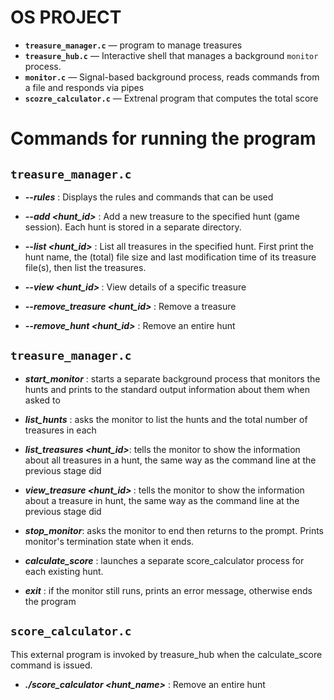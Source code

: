
# OS PROJECT

- **`treasure_manager.c`** — program to manage treasures
- **`treasure_hub.c`** — Interactive shell that manages a background `monitor` process.
- **`monitor.c`** — Signal-based background process, reads commands from a file and responds via pipes
- **`scozre_calculator.c`** — Extrenal program that computes the total score


# Commands for running the program

## `treasure_manager.c`

  - ***--rules*** : Displays the rules and commands that can be used

  - ***--add <hunt_id>*** : Add a new treasure to the specified hunt (game session).     Each hunt is stored in a separate directory.

  - ***--list <hunt_id>*** : List all treasures in the specified hunt. First print the hunt name, the (total) file size and last modification time of its treasure file(s), then list the treasures.

  - ***--view <hunt_id> <id>*** : View details of a specific treasure
  
  - ***--remove_treasure <hunt_id> <id>*** : Remove a treasure 

  - ***--remove_hunt <hunt_id>*** : Remove an entire hunt


## `treasure_manager.c`

  - ***start_monitor*** : starts a separate background process that monitors the hunts and prints to the standard output information about them when asked to
  
  - ***list_hunts*** : asks the monitor to list the hunts and the total number of treasures in each

  - ***list_treasures <hunt_id>***: tells the monitor to show the information about all treasures in a hunt, the same way as the command line at the previous stage did
  
  - ***view_treasure <hunt_id> <id>***: tells the monitor to show the information about a treasure in hunt, the same way as the command line at the previous stage did
  
  - ***stop_monitor***: asks the monitor to end then returns to the prompt. Prints monitor's  termination state when it ends.

   - ***calculate_score*** : launches a separate score_calculator process for each existing hunt.
  
  - ***exit*** : if the monitor still runs, prints an error message, otherwise ends the program


## `score_calculator.c`

This external program is invoked by treasure_hub when the calculate_score command is issued.

  - ***./score_calculator <hunt_name>*** : Remove an entire hunt